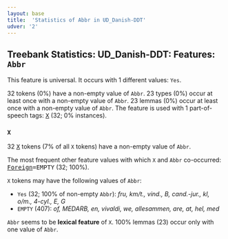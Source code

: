 ```yaml
---
layout: base
title:  'Statistics of Abbr in UD_Danish-DDT'
udver: '2'
---
```


## Treebank Statistics: UD_Danish-DDT: Features: `Abbr`

This feature is universal.
It occurs with 1 different values: `Yes`.

32 tokens (0%) have a non-empty value of `Abbr`.
23 types (0%) occur at least once with a non-empty value of `Abbr`.
23 lemmas (0%) occur at least once with a non-empty value of `Abbr`.
The feature is used with 1 part-of-speech tags: <tt><a href="da_ddt-pos-X.html">X</a></tt> (32; 0% instances).

### `X`

32 <tt><a href="da_ddt-pos-X.html">X</a></tt> tokens (7% of all `X` tokens) have a non-empty value of `Abbr`.

The most frequent other feature values with which `X` and `Abbr` co-occurred: <tt><a href="da_ddt-feat-Foreign.html">Foreign</a></tt><tt>=EMPTY</tt> (32; 100%).

`X` tokens may have the following values of `Abbr`:

* `Yes` (32; 100% of non-empty `Abbr`): <em>fru, km/t., vind., B, cand.-jur., kl, o/m., 4-cyl., E, G</em>
* `EMPTY` (407): <em>of, MEDARB, en, vivaldi, we, allesammen, are, at, hel, med</em>

`Abbr` seems to be **lexical feature** of `X`. 100% lemmas (23) occur only with one value of `Abbr`.

